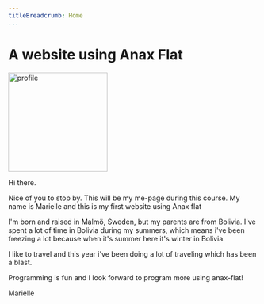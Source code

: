 ```yaml
---
titleBreadcrumb: Home
...
```

A website using Anax Flat
===============================
<img src="img/profile.jpg" alt="profile" height="200" opacity=0.95>


Hi there.

Nice of you to stop by. This will be my me-page during this course. My name is Marielle and this is my first website using Anax flat

I'm born and raised in Malmö, Sweden, but my parents are from Bolivia. I've spent a lot of time in Bolivia during my summers, which means i've been freezing a lot because when it's summer here it's winter in Bolivia.

I like to travel and this year i've been doing a lot of traveling which has been a blast.

Programming is fun and I look forward to program more using anax-flat!

Marielle
